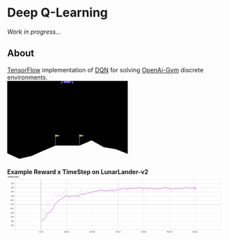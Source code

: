# Deep Q-Learning
*Work in progress...*  
## About  
[TensorFlow](https://www.tensorflow.org/) implementation of [DQN](https://www.nature.com/nature/journal/v518/n7540/full/nature14236.html?foxtrotcallback=true) for solving [OpenAi-Gym](https://gym.openai.com/) discrete environments.  
<img src="assets/lunar_lander.gif" width="280" height="200" />  
**Example Reward x TimeStep on LunarLander-v2**  
![Lunar reward](assets/lunar_reward.png)  
